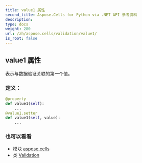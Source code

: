 ```yaml
---
title: value1 属性
second_title: Aspose.Cells for Python via .NET API 参考资料
description:
type: docs
weight: 280
url: /zh/aspose.cells/validation/value1/
is_root: false
---
```

## value1 属性

表示与数据验证关联的第一个值。
### 定义：
```python
@property
def value1(self):
    ...
@value1.setter
def value1(self, value):
    ...
```

### 也可以看看
* 模块 [aspose.cells](../../)
* 类 [Validation](/cells/python-net/zh/aspose.cells/validation)
